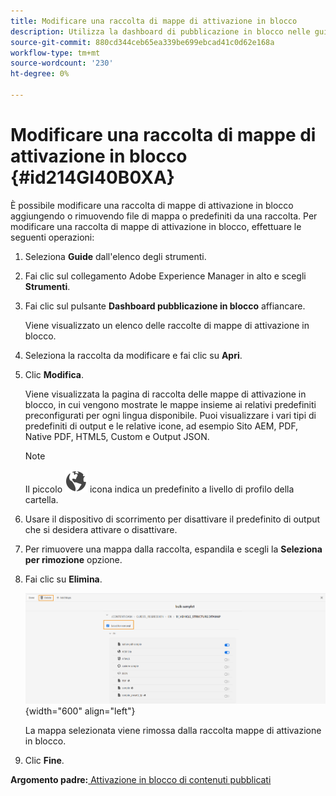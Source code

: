 ```yaml
---
title: Modificare una raccolta di mappe di attivazione in blocco
description: Utilizza la dashboard di pubblicazione in blocco nelle guide AEM. Scopri come modificare una raccolta di mappe di attivazione in blocco aggiungendo o rimuovendo file di mappa.
source-git-commit: 880cd344ceb65ea339be699ebcad41c0d62e168a
workflow-type: tm+mt
source-wordcount: '230'
ht-degree: 0%

---
```


# Modificare una raccolta di mappe di attivazione in blocco {#id214GI40B0XA}

È possibile modificare una raccolta di mappe di attivazione in blocco aggiungendo o rimuovendo file di mappa o predefiniti da una raccolta. Per modificare una raccolta di mappe di attivazione in blocco, effettuare le seguenti operazioni:

1. Seleziona **Guide** dall&#39;elenco degli strumenti.

1. Fai clic sul collegamento Adobe Experience Manager in alto e scegli **Strumenti**.

1. Fai clic sul pulsante **Dashboard pubblicazione in blocco** affiancare.

   Viene visualizzato un elenco delle raccolte di mappe di attivazione in blocco.

1. Seleziona la raccolta da modificare e fai clic su **Apri**.

1. Clic **Modifica**.

   Viene visualizzata la pagina di raccolta delle mappe di attivazione in blocco, in cui vengono mostrate le mappe insieme ai relativi predefiniti preconfigurati per ogni lingua disponibile.
Puoi visualizzare i vari tipi di predefiniti di output e le relative icone, ad esempio Sito AEM, PDF, Native PDF, HTML5, Custom e Output JSON.

   >[!NOTE]
   >
   > Il piccolo ![](images/global-preset-icon.svg) icona indica un predefinito a livello di profilo della cartella.


1. Usare il dispositivo di scorrimento per disattivare il predefinito di output che si desidera attivare o disattivare.

1. Per rimuovere una mappa dalla raccolta, espandila e scegli la **Seleziona per rimozione** opzione.

1. Fai clic su **Elimina**.

   ![](images/bulk-activation-delete-map.png){width="600" align="left"}

   La mappa selezionata viene rimossa dalla raccolta mappe di attivazione in blocco.

1. Clic **Fine**.


**Argomento padre:**[ Attivazione in blocco di contenuti pubblicati](conf-bulk-activation.md)
